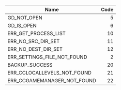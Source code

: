 | Name | Code |
|------|-----:|
| GD_NOT_OPEN | 5 |
| GD_IS_OPEN | 6 |
| ERR_GET_PROCESS_LIST | 10 |
| ERR_NO_SRC_DIR_SET | 11 |
| ERR_NO_DEST_DIR_SET | 12 |
| ERR_SETTINGS_FILE_NOT_FOUND | 2 |
| BACKUP_SUCCESS | 20 |
| ERR_CCLOCALLEVELS_NOT_FOUND | 21 |
| ERR_CCGAMEMANAGER_NOT_FOUND | 22 |